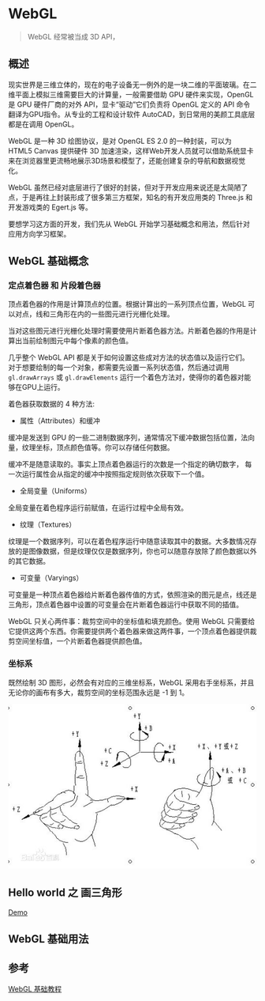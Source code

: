 # WebGL

> WebGL 经常被当成 3D API，

## 概述

现实世界是三维立体的，现在的电子设备无一例外的是一块二维的平面玻璃。在二维平面上模拟三维需要巨大的计算量，一般需要借助 GPU 硬件来实现，OpenGL 是 GPU 硬件厂商的对外 API，显卡“驱动”它们负责将 OpenGL 定义的 API 命令翻译为GPU指令。从专业的工程和设计软件 AutoCAD，到日常用的美颜工具底层都是在调用 OpenGL。

WebGL 是一种 3D 绘图协议，是对 OpenGL ES 2.0 的一种封装，可以为 HTML5 Canvas 提供硬件 3D 加速渲染，这样Web开发人员就可以借助系统显卡来在浏览器里更流畅地展示3D场景和模型了，还能创建复杂的导航和数据视觉化。

WebGL 虽然已经对底层进行了很好的封装，但对于开发应用来说还是太简陋了点，于是再往上封装形成了很多第三方框架，知名的有开发应用类的 Three.js 和 开发游戏类的 Egert.js 等。

要想学习这方面的开发，我们先从 WebGL 开始学习基础概念和用法，然后针对应用方向学习框架。

## WebGL 基础概念

### 定点着色器 和 片段着色器

顶点着色器的作用是计算顶点的位置。根据计算出的一系列顶点位置，WebGL 可以对点，线和三角形在内的一些图元进行光栅化处理。

当对这些图元进行光栅化处理时需要使用片断着色器方法。片断着色器的作用是计算出当前绘制图元中每个像素的颜色值。

几乎整个 WebGL API 都是关于如何设置这些成对方法的状态值以及运行它们。 对于想要绘制的每一个对象，都需要先设置一系列状态值，然后通过调用 `gl.drawArrays` 或 `gl.drawElements` 运行一个着色方法对，使得你的着色器对能够在GPU上运行。

着色器获取数据的 4 种方法:

- 属性（Attributes）和缓冲

缓冲是发送到 GPU 的一些二进制数据序列，通常情况下缓冲数据包括位置，法向量，纹理坐标，顶点颜色值等。你可以存储任何数据。

缓冲不是随意读取的。事实上顶点着色器运行的次数是一个指定的确切数字， 每一次运行属性会从指定的缓冲中按照指定规则依次获取下一个值。

- 全局变量（Uniforms）

全局变量在着色程序运行前赋值，在运行过程中全局有效。

- 纹理（Textures）

纹理是一个数据序列，可以在着色程序运行中随意读取其中的数据。大多数情况存放的是图像数据，但是纹理仅仅是数据序列，你也可以随意存放除了颜色数据以外的其它数据。

- 可变量（Varyings）

可变量是一种顶点着色器给片断着色器传值的方式，依照渲染的图元是点，线还是三角形，顶点着色器中设置的可变量会在片断着色器运行中获取不同的插值。

WebGL 只关心两件事：裁剪空间中的坐标值和填充颜色。使用 WebGL 只需要给它提供这两个东西。你需要提供两个着色器来做这两件事，一个顶点着色器提供裁剪空间坐标值，一个片断着色器提供颜色值。




### 坐标系

既然绘制 3D 图形，必然会有对应的三维坐标系，WebGL 采用右手坐标系，并且无论你的画布有多大，裁剪空间的坐标范围永远是 -1 到 1。

![右手坐标系](./img/coordinate-system.jpg)

### 

## Hello world 之 画三角形

[Demo](/articles/WebGL/demo/hello-world-triangle.html)


## WebGL 基础用法

## 参考

[WebGL 基础教程](https://webglfundamentals.org/)
